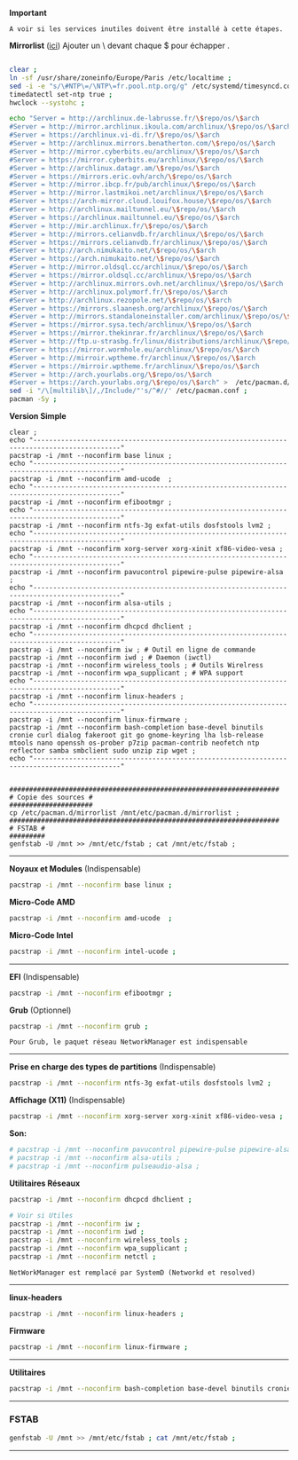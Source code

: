 **Important**
```
A voir si les services inutiles doivent être installé à cette étapes.
```

**Mirrorlist** ([ici](https://archlinux.org/mirrorlist/))
Ajouter un \ devant chaque $ pour échapper .

````bash

clear ;
ln -sf /usr/share/zoneinfo/Europe/Paris /etc/localtime ;
sed -i -e "s/\#NTP\=/\NTP\=fr.pool.ntp.org/g" /etc/systemd/timesyncd.conf ;
timedatectl set-ntp true ;
hwclock --systohc ;

echo "Server = http://archlinux.de-labrusse.fr/\$repo/os/\$arch
#Server = http://mirror.archlinux.ikoula.com/archlinux/\$repo/os/\$arch
#Server = https://archlinux.vi-di.fr/\$repo/os/\$arch
#Server = http://archlinux.mirrors.benatherton.com/\$repo/os/\$arch
#Server = http://mirror.cyberbits.eu/archlinux/\$repo/os/\$arch
#Server = https://mirror.cyberbits.eu/archlinux/\$repo/os/\$arch
#Server = http://archlinux.datagr.am/\$repo/os/\$arch
#Server = https://mirrors.eric.ovh/arch/\$repo/os/\$arch
#Server = http://mirror.ibcp.fr/pub/archlinux/\$repo/os/\$arch
#Server = http://mirror.lastmikoi.net/archlinux/\$repo/os/\$arch
#Server = https://arch-mirror.cloud.louifox.house/\$repo/os/\$arch
#Server = http://archlinux.mailtunnel.eu/\$repo/os/\$arch
#Server = https://archlinux.mailtunnel.eu/\$repo/os/\$arch
#Server = http://mir.archlinux.fr/\$repo/os/\$arch
#Server = http://mirrors.celianvdb.fr/archlinux/\$repo/os/\$arch
#Server = https://mirrors.celianvdb.fr/archlinux/\$repo/os/\$arch
#Server = http://arch.nimukaito.net/\$repo/os/\$arch
#Server = https://arch.nimukaito.net/\$repo/os/\$arch
#Server = http://mirror.oldsql.cc/archlinux/\$repo/os/\$arch
#Server = https://mirror.oldsql.cc/archlinux/\$repo/os/\$arch
#Server = http://archlinux.mirrors.ovh.net/archlinux/\$repo/os/\$arch
#Server = http://archlinux.polymorf.fr/\$repo/os/\$arch
#Server = http://archlinux.rezopole.net/\$repo/os/\$arch
#Server = https://mirrors.slaanesh.org/archlinux/\$repo/os/\$arch
#Server = http://mirrors.standaloneinstaller.com/archlinux/\$repo/os/\$arch
#Server = https://mirror.sysa.tech/archlinux/\$repo/os/\$arch
#Server = https://mirror.thekinrar.fr/archlinux/\$repo/os/\$arch
#Server = http://ftp.u-strasbg.fr/linux/distributions/archlinux/\$repo/os/\$arch
#Server = https://mirror.wormhole.eu/archlinux/\$repo/os/\$arch
#Server = http://mirroir.wptheme.fr/archlinux/\$repo/os/\$arch
#Server = https://mirroir.wptheme.fr/archlinux/\$repo/os/\$arch
#Server = http://arch.yourlabs.org/\$repo/os/\$arch
#Server = https://arch.yourlabs.org/\$repo/os/\$arch" >  /etc/pacman.d/mirrorlist ;
sed -i "/\[multilib\]/,/Include/"'s/^#//' /etc/pacman.conf ;
pacman -Sy ;


````

**Version Simple** 
```
clear ;
echo "--------------------------------------------------------------------------------------------"
pacstrap -i /mnt --noconfirm base linux ;
echo "--------------------------------------------------------------------------------------------"
pacstrap -i /mnt --noconfirm amd-ucode  ;
echo "--------------------------------------------------------------------------------------------"
pacstrap -i /mnt --noconfirm efibootmgr ;
echo "--------------------------------------------------------------------------------------------"
pacstrap -i /mnt --noconfirm ntfs-3g exfat-utils dosfstools lvm2 ;
echo "--------------------------------------------------------------------------------------------"
pacstrap -i /mnt --noconfirm xorg-server xorg-xinit xf86-video-vesa ;
echo "--------------------------------------------------------------------------------------------"
pacstrap -i /mnt --noconfirm pavucontrol pipewire-pulse pipewire-alsa ;
echo "--------------------------------------------------------------------------------------------"
pacstrap -i /mnt --noconfirm alsa-utils ;
echo "--------------------------------------------------------------------------------------------"
pacstrap -i /mnt --noconfirm dhcpcd dhclient ;
echo "--------------------------------------------------------------------------------------------"
pacstrap -i /mnt --noconfirm iw ; # Outil en ligne de commande
pacstrap -i /mnt --noconfirm iwd ; # Daemon (iwctl)
pacstrap -i /mnt --noconfirm wireless_tools ; # Outils Wirelress
pacstrap -i /mnt --noconfirm wpa_supplicant ; # WPA support
echo "--------------------------------------------------------------------------------------------"
pacstrap -i /mnt --noconfirm linux-headers ;
echo "--------------------------------------------------------------------------------------------"
pacstrap -i /mnt --noconfirm linux-firmware ;
pacstrap -i /mnt --noconfirm bash-completion base-devel binutils cronie curl dialog fakeroot git go gnome-keyring lha lsb-release mtools nano openssh os-prober p7zip pacman-contrib neofetch ntp reflector samba smbclient sudo unzip zip wget ;
echo "--------------------------------------------------------------------------------------------"


####################################################################
# Copie des sources #
#####################
cp /etc/pacman.d/mirrorlist /mnt/etc/pacman.d/mirrorlist ;
####################################################################
# FSTAB #
#########
genfstab -U /mnt >> /mnt/etc/fstab ; cat /mnt/etc/fstab ;
```



------------------------------------------------------------------------------

**Noyaux et Modules** (Indispensable)
```bash
pacstrap -i /mnt --noconfirm base linux ;
```

**Micro-Code AMD**
``` bash
pacstrap -i /mnt --noconfirm amd-ucode  ;
```

**Micro-Code Intel**
```bash
pacstrap -i /mnt --noconfirm intel-ucode ;
``` 

-------------------------------------------------------------------------------

**EFI** (Indispensable)
```bash
pacstrap -i /mnt --noconfirm efibootmgr ;
```

**Grub** (Optionnel)
```bash
pacstrap -i /mnt --noconfirm grub ;
```

`Pour Grub, le paquet réseau NetworkManager est indispensable`


-------------------------------------------------------------------------------

**Prise en charge des types de partitions** (Indispensable)
```bash
pacstrap -i /mnt --noconfirm ntfs-3g exfat-utils dosfstools lvm2 ;
```

**Affichage (X11)** (Indispensable)
```bash
pacstrap -i /mnt --noconfirm xorg-server xorg-xinit xf86-video-vesa ;
```

**Son:**
```bash
# pacstrap -i /mnt --noconfirm pavucontrol pipewire-pulse pipewire-alsa ;
# pacstrap -i /mnt --noconfirm alsa-utils ;
# pacstrap -i /mnt --noconfirm pulseaudio-alsa ;
```

**Utilitaires Réseaux** 
```bash
pacstrap -i /mnt --noconfirm dhcpcd dhclient ;

# Voir si Utiles
pacstrap -i /mnt --noconfirm iw ;
pacstrap -i /mnt --noconfirm iwd ;
pacstrap -i /mnt --noconfirm wireless_tools ;
pacstrap -i /mnt --noconfirm wpa_supplicant ;
pacstrap -i /mnt --noconfirm netctl ;
```
`NetWorkManager est remplacé par SystemD (Networkd et resolved)`

-------------------------------------------------------------------------------

**linux-headers**
```bash
pacstrap -i /mnt --noconfirm linux-headers ;
```

**Firmware**
```bash
pacstrap -i /mnt --noconfirm linux-firmware ;
```

-------------------------------------------------------------------------------

**Utilitaires**
```bash
pacstrap -i /mnt --noconfirm bash-completion base-devel binutils cronie curl dialog fakeroot git go gnome-keyring lha lsb-release mtools nano openssh os-prober p7zip pacman-contrib neofetch ntp reflector samba smbclient sudo unzip zip wget ;
```

-------------------------------------------------------------------------------

### FSTAB
```bash
genfstab -U /mnt >> /mnt/etc/fstab ; cat /mnt/etc/fstab ;
```
--------------------------------------------------------------------------------
